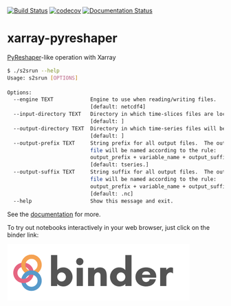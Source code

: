 [![Build Status](https://travis-ci.org/NCAR/xarray-pyreshaper.svg?branch=master)](https://travis-ci.org/NCAR/xarray-pyreshaper)
[![codecov](https://codecov.io/gh/NCAR/xarray-pyreshaper/branch/master/graph/badge.svg)](https://codecov.io/gh/NCAR/xarray-pyreshaper)
[![Documentation Status](https://readthedocs.org/projects/xarray-pyreshaper/badge/?version=latest)](https://xarray-pyreshaper.readthedocs.io/en/latest/?badge=latest)

# xarray-pyreshaper

[PyReshaper](https://github.com/NCAR/PyReshaper)-like operation with Xarray


```bash
$ ./s2srun --help
Usage: s2srun [OPTIONS]

Options:
  --engine TEXT            Engine to use when reading/writing files.
                           [default: netcdf4]
  --input-directory TEXT   Directory in which time-slices files are located
                           [default: ]
  --output-directory TEXT  Directory in which time-series files will be saved
                           [default: ]
  --output-prefix TEXT     String prefix for all output files.  The output
                           file will be named according to the rule:
                           output_prefix + variable_name + output_suffix
                           [default: tseries.]
  --output-suffix TEXT     String suffix for all output files.  The output
                           file will be named according to the rule:
                           output_prefix + variable_name + output_suffix
                           [default: .nc]
  --help                   Show this message and exit.
```

See the [documentation](https://xarray-pyreshaper.readthedocs.io/en/latest/) for more.

To try out notebooks interactively in your web browser, just click on the binder link:

[![Binder](./images/binder-logo.png)](http://binder.pangeo.io/v2/gh/NCAR/xarray-pyreshaper/master)
